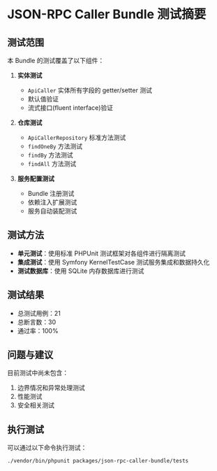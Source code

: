 # JSON-RPC Caller Bundle 测试摘要

## 测试范围

本 Bundle 的测试覆盖了以下组件：

1. **实体测试**
   - `ApiCaller` 实体所有字段的 getter/setter 测试
   - 默认值验证
   - 流式接口(fluent interface)验证

2. **仓库测试**
   - `ApiCallerRepository` 标准方法测试 
   - `findOneBy` 方法测试
   - `findBy` 方法测试
   - `findAll` 方法测试

3. **服务配置测试**
   - Bundle 注册测试
   - 依赖注入扩展测试
   - 服务自动装配测试

## 测试方法

- **单元测试**：使用标准 PHPUnit 测试框架对各组件进行隔离测试
- **集成测试**：使用 Symfony KernelTestCase 测试服务集成和数据持久化
- **测试数据库**：使用 SQLite 内存数据库进行测试

## 测试结果

- 总测试用例：21
- 总断言数：30
- 通过率：100%

## 问题与建议

目前测试中尚未包含：

1. 边界情况和异常处理测试
2. 性能测试
3. 安全相关测试

## 执行测试

可以通过以下命令执行测试：

```bash
./vendor/bin/phpunit packages/json-rpc-caller-bundle/tests
``` 